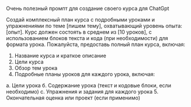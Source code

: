 Очень полезный промпт для создание своего курса для ChatGpt

Создай комплексный план курса с подробными уроками и упражнениями по теме [пишем тему], охватывающий уровень опыта: [опыт].
Курс должен состоять в среднем из [10 уроков], с использованием блоков текста и кода (при необходимости) для формата урока.
Пожалуйста, предоставь полный план курса, включая:
1. Название курса и краткое описание
2. Цели курса
3. Обзор тем урока
4. Подробные планы уроков для каждого урока, включая:

a. Цели урока
б. Содержание урока (текст и кодовые блоки, если необходимо)
c. Упражнения и задания для каждого урока
5. Окончательная оценка или проект (если применимо)

